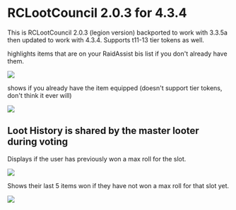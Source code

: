 # RCLootCouncil 2.0.3 for 4.3.4

This is RCLootCouncil 2.0.3 (legion version) backported to work with 3.3.5a then updated to work with 4.3.4. 
Supports t11-13 tier tokens as well.


highlights items that are on your RaidAssist bis list if you don't already have them.

![](https://i.imgur.com/fHlgz2y.png)

shows if you already have the item equipped (doesn't support tier tokens, don't think it ever will)

![](https://i.imgur.com/qas1mSJ.png)

## Loot History is shared by the master looter during voting

Displays if the user has previously won a max roll for the slot.

![](https://i.imgur.com/J6b7cGS.png)

Shows their last 5 items won if they have not won a max roll for that slot yet.

![](https://i.imgur.com/ot1sUVx.png)
